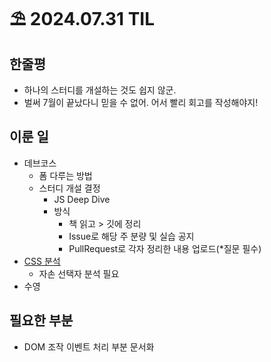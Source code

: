 # ⛱️ 2024.07.31 TIL

## 한줄평

- 하나의 스터디를 개설하는 것도 쉽지 않군.
- 벌써 7월이 끝났다니 믿을 수 없어. 어서 빨리 회고를 작성해야지!

## 이룬 일

- 데브코스
  - 폼 다루는 방법
  - 스터디 개설 결정
    - JS Deep Dive
    - 방식
      - 책 읽고 > 깃에 정리
      - Issue로 해당 주 분량 및 실습 공지
      - PullRequest로 각자 정리한 내용 업로드(\*질문 필수)
- [CSS 분석](https://github.com/minjeongss/JavaScript-Practice/tree/main/CSS)
  - 자손 선택자 분석 필요
- 수영

## 필요한 부분

- DOM 조작 이벤트 처리 부분 문서화
